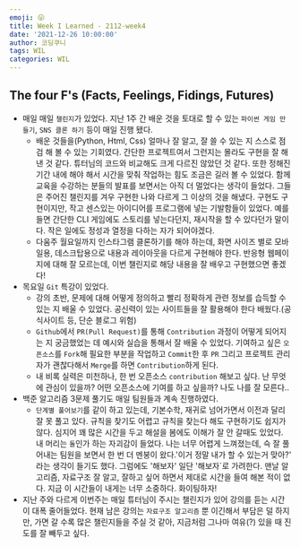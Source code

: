 ```yaml
---
emoji: 😛
title: Week I Learned - 2112-week4
date: '2021-12-26 10:00:00'
author: 코딩쿠니
tags: WIL
categories: WIL
--- 
```


## The four F's (Facts, Feelings, Fidings, Futures)
* 매일 매일 `챌린지`가 있었다. 지난 1주 간 배운 것을 토대로 할 수 있는 `파이썬 게임 만들기`, `SNS 클론 하기` 등이 매일 진행 됐다.
  * 배운 것들을(Python, Html, Css) 얼마나 잘 알고, 잘 쓸 수 있는 지 스스로 점검 해 볼 수 있는 기회였다. 간단한 프로젝트여서 그런지는 몰라도 구현을 잘 해낸 것 같다. 튜터님의 코드와 비교해도 크게 다르진 않았던 것 같다. 또한 정해진 기간 내에 해야 해서 시간을 맞춰 작업하는 힘도 조금은 길러 볼 수 있었다. 함께 교육을 수강하는 분들의 발표를 보면서는 아직 더 멀었다는 생각이 들었다. 그들은 주어진 챌린지를 겨우 구현한 나와 다르게 그 이상의 것을 해냈다. 구현도 구현이지만, 작고 센스있는 아이디어를 프로그램에 넣는 기발함들이 있었다. 예를 들면 간단한 CLI 게임에도 스토리를 넣는다던지, 재시작을 할 수 있다던가 말이다. 작은 일에도 정성과 열정을 다하는 자가 되어야겠다.
  * 다움주 월요일까지 인스타그램 클론하기를 해야 하는데, 화면 사이즈 별로 모바일용, 데스크탑용으로 내용과 레이아웃을 다르게 구현해야 한다. 반응형 웹페이지에 대해 잘 모르는데, 이번 챌린지로 해당 내용을 잘 배우고 구현했으면 좋겠다!
* 목요일 `Git` 특강이 있었다. 
  * 강의 초반, 문제에 대해 어떻게 정의하고 빨리 정확하게 관련 정보를 습득할 수 있는 지 배울 수 있었다. 공신력이 있는 사이트들을 잘 활용해야 한다 배웠다.(공식사이트 등, 단순 블로그 위험)
  * `Github`에서 `PR(Pull Request)`를 통해 `Contribution` 과정이 어떻게 되어지는 지 궁금했었는 데 예시와 실습을 통해서 잘 배울 수 있었다. 기여하고 싶은 `오픈소스`를 `Fork`해 필요한 부분을 작업하고 `Commit`한 후 `PR` 그리고 프로젝트 관리자가 괜찮다해서 `Merge`를 하면 `Contribution`하게 된다.
  * 내 비록 실력은 미천하나, 한 번 오픈소스 `contribution` 해보고 싶다. 난 무엇에 관심이 있을까? 어떤 오픈소스에 기여를 하고 싶을까? 나도 나를 잘 모른다..
* 백준 알고리즘 3문제 풀기도 매일 팀원들과 계속 진행하였다.
  * `단계별 풀어보기`를 같이 하고 있는데, 기본수학, 재귀로 넘어가면서 이전과 달리 잘 못 풀고 있다. 규칙을 찾기도 어렵고 규칙을 찾는다 해도 구현하기도 쉽지가 않다. 심지어 꽤 많은 시간을 두고 해설을 봄에도 이해가 잘 안 갈때도 있었다. 내 머리는 `돌`인가 하는 자괴감이 들었다. 나는 너무 어렵게 느껴졌는데, 슥 잘 풀어내는 팀원을 보면서 한 번 더 멘붕이 왔다.'이거 정말 내가 할 수 있는거 맞아?' 라는 생각이 들기도 했다. 그럼에도 '해보자' 일단 '해보자`로 가려한다. 맨날 알고리즘, 자료구조 잘 알고, 잘하고 싶어 하면서 제대로 시간을 들여 해본 적이 없다. 지금 이 시간들이 내게는 너무 소중하다. 화이팅하자!
* 지난 주와 다르게 이번주는 매일 튜터님이 주시는 챌린지가 있어 강의를 듣는 시간이 대폭 줄어들었다. 현재 남은 강의는 `자료구조 알고리즘` 뿐 이긴해서 부담은 덜 하지만, 가면 갈 수록 많은 챌린지들을 주실 것 같아, 지금처럼 그나마 여유(?) 있을 때 진도를 잘 빼두고 싶다.


```toc
```